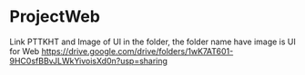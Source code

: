 # ProjectWeb
Link PTTKHT and Image of UI in the folder, the folder name have image is  UI for Web
https://drive.google.com/drive/folders/1wK7AT601-9HC0sfBBvJLWkYivoisXd0n?usp=sharing
